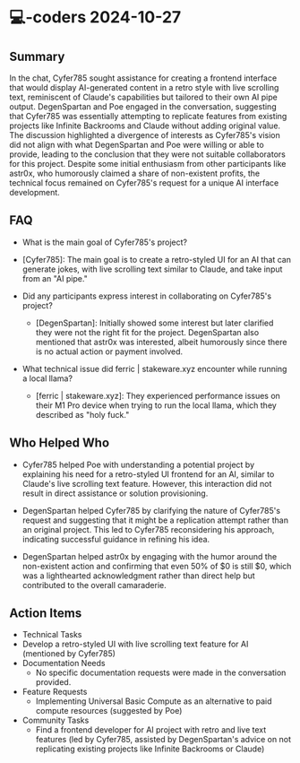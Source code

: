 # 💻-coders 2024-10-27

## Summary

In the chat, Cyfer785 sought assistance for creating a frontend interface that would display AI-generated content in a retro style with live scrolling text, reminiscent of Claude's capabilities but tailored to their own AI pipe output. DegenSpartan and Poe engaged in the conversation, suggesting that Cyfer785 was essentially attempting to replicate features from existing projects like Infinite Backrooms and Claude without adding original value. The discussion highlighted a divergence of interests as Cyfer785's vision did not align with what DegenSpartan and Poe were willing or able to provide, leading to the conclusion that they were not suitable collaborators for this project. Despite some initial enthusiasm from other participants like astr0x, who humorously claimed a share of non-existent profits, the technical focus remained on Cyfer785's request for a unique AI interface development.

## FAQ

- What is the main goal of Cyfer785's project?
- [Cyfer785]: The main goal is to create a retro-styled UI for an AI that can generate jokes, with live scrolling text similar to Claude, and take input from an "AI pipe."

- Did any participants express interest in collaborating on Cyfer785's project?

    - [DegenSpartan]: Initially showed some interest but later clarified they were not the right fit for the project. DegenSpartan also mentioned that astr0x was interested, albeit humorously since there is no actual action or payment involved.

- What technical issue did ferric | stakeware.xyz encounter while running a local llama?
    - [ferric | stakeware.xyz]: They experienced performance issues on their M1 Pro device when trying to run the local llama, which they described as "holy fuck."

## Who Helped Who

- Cyfer785 helped Poe with understanding a potential project by explaining his need for a retro-styled UI frontend for an AI, similar to Claude's live scrolling text feature. However, this interaction did not result in direct assistance or solution provisioning.

- DegenSpartan helped Cyfer785 by clarifying the nature of Cyfer785's request and suggesting that it might be a replication attempt rather than an original project. This led to Cyfer785 reconsidering his approach, indicating successful guidance in refining his idea.
- DegenSpartan helped astr0x by engaging with the humor around the non-existent action and confirming that even 50% of $0 is still $0, which was a lighthearted acknowledgment rather than direct help but contributed to the overall camaraderie.

## Action Items

- Technical Tasks
- Develop a retro-styled UI with live scrolling text feature for AI (mentioned by Cyfer785)
- Documentation Needs
    - No specific documentation requests were made in the conversation provided.
- Feature Requests
    - Implementing Universal Basic Compute as an alternative to paid compute resources (suggested by Poe)
- Community Tasks
    - Find a frontend developer for AI project with retro and live text features (led by Cyfer785, assisted by DegenSpartan's advice on not replicating existing projects like Infinite Backrooms or Claude)
